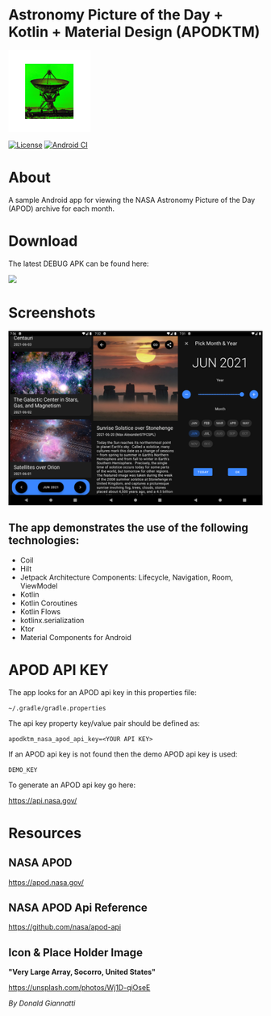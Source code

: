 # Astronomy Picture of the Day + Kotlin + Material Design (APODKTM)

![apodktm logo](app/src/main/res/mipmap-hdpi/ic_launcher_foreground.png)

[![License](https://img.shields.io/badge/License-Apache%202.0-blue.svg)](https://opensource.org/licenses/Apache-2.0) [![Android CI](https://github.com/llopisdon/APODKTM/actions/workflows/android.yml/badge.svg)](https://github.com/llopisdon/APODKTM/actions/workflows/android.yml)

# About

A sample Android app for viewing the NASA Astronomy Picture of the Day (APOD) archive for each month.

# Download

The latest DEBUG APK can be found here:

[![](https://img.shields.io/badge/dynamic/json?color=brightgreen&label=Latest&query=%24.name&url=https%3A%2F%2Fapi.github.com%2Frepos%2Fllopisdon%2FAPODKTM%2Freleases%2Flatest)](https://github.com/llopisdon/APODKTM/releases/latest/download/app-debug.apk)

# Screenshots

![screenshot](assets/screenshot.png)


## The app demonstrates the use of the following technologies:

* Coil
* Hilt
* Jetpack Architecture Components: Lifecycle, Navigation, Room, ViewModel
* Kotlin
* Kotlin Coroutines
* Kotlin Flows
* kotlinx.serialization
* Ktor
* Material Components for Android


# APOD API KEY

The app looks for an APOD api key in this properties file:

```
~/.gradle/gradle.properties
```

The api key property key/value pair should be defined as:

```
apodktm_nasa_apod_api_key=<YOUR API KEY>
```

If an APOD api key is not found then the demo APOD api key is used:

```
DEMO_KEY
```

To generate an APOD api key go here:

https://api.nasa.gov/


# Resources

## NASA APOD

https://apod.nasa.gov/

## NASA APOD Api Reference

https://github.com/nasa/apod-api

## Icon & Place Holder Image

**"Very Large Array, Socorro, United States"**

https://unsplash.com/photos/Wj1D-qiOseE

*By Donald Giannatti*

